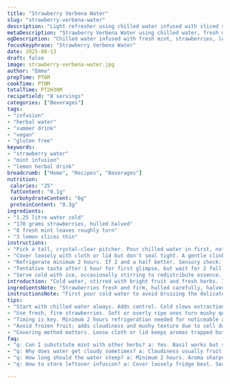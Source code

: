 ```yaml
---
title: "Strawberry Verbena Water"
slug: "strawberry-verbena-water"
description: "Light refresher using chilled water infused with sliced strawberries and fresh verbena leaves. Slightly altered quantities from traditional recipes, with mint swapped in for more familiar herbaceous notes and lemon slices added for brightness. Let flavors steep in clear pitcher until vibrant aroma releases. Serve cold within a day for best flavor. Perfect hydration alternative, vegan and allergy-friendly, gluten and dairy free."
metaDescription: "Strawberry Verbena Water using chilled water, fresh mint, sliced lemon and strawberries steeped slowly for vibrant aroma and balanced flavor. Vegan, allergy-friendly."
ogDescription: "Chilled water infused with fresh mint, strawberries, lemon slices. Hours steeping, aroma sharpens. Vegan, light hydration, subtle citrus zing. Stir gently, serve cold."
focusKeyphrase: "Strawberry Verbena Water"
date: 2025-08-13
draft: false
image: strawberry-verbena-water.jpg
author: "Emma"
prepTime: PT6M
cookTime: PT0M
totalTime: PT2H30M
recipeYield: "8 servings"
categories: ["Beverages"]
tags:
- "infusion"
- "herbal water"
- "summer drink"
- "vegan"
- "gluten free"
keywords:
- "strawberry water"
- "mint infusion"
- "lemon herbal drink"
breadcrumb: ["Home", "Recipes", "Beverages"]
nutrition: 
 calories: "25"
 fatContent: "0.1g"
 carbohydrateContent: "6g"
 proteinContent: "0.3g"
ingredients:
- "1.25 litre water cold"
- "170 grams strawberries, hulled halved"
- "8 fresh mint leaves roughly torn"
- "3 lemon slices thin"
instructions:
- "Pick a tall, crystal-clear pitcher. Pour chilled water in first, not the other way around. Avoid muddling fruits too much, keep the integrity. Add strawberry halves, torn mint. Add lemon slices last — floaters, attention gram."
- "Cover loosely with cloth or lid but don't seal tight. A gentle clinking will tell you when ice cubes hit the right temp later."
- "Refrigerate minimum 2 hours. If 2 and a half better. Sensory check: aroma sharpens, green mint notes blend with subtle citrus zing. Strawberries soften but keep shape;"
- "Tentative taste after 1 hour for first glimpse, but wait for 2 full hours before serving. Best within 24 hours. Beyond that, bitterness of mint can overtake or fruit sours."
- "Serve cold with ice, occasionally stirring to redistribute essence. Watch for cloudiness or fermentation smell (if kept longer)."
introduction: "Cold water, stirred with bright fruit and fresh herbs. I swapped verbena out for mint – easier to find. Left lemon in instead of original verveine to add a citrus lift, not overpowering but clear. Learned the hard way: oversteeping creates bitterness, also muddling fruits kills the fresh texture. The smell — that first sniff after an hour — tells if it’s on track. Chill long enough so flavors meld without degrading. Always pick sturdy strawberries, ripe but firm; limp ones turn mushy fast. Layering flavors like this needs patience and a sharp eye on timing, not just the clock. Hydration with some soul."
ingredientsNote: "Strawberries fresh and firm, hulled carefully, halved rather than sliced thin to avoid quick breakdown. Mint leaves torn to release oils but not shredded to pulp. Lemon adds brightness, thinly sliced for balance without bitterness. Water always chilled before combining, so extracts flavors slowly without heating or damaging fruit. Fresh herbs can be swapped for basil or lemon balm if mint unavailable; a personal note – verbena is grassy, mint is cooler, lime could replace lemon for extra zip. Avoid using frozen fruit here – ends up cloudy and mushy. Use filtered water if tap tastes off or chlorinated."
instructionsNote: "First pour cold water to avoid bruising the delicate fruit and herbs. Avoid crushing berries — just gentle layering for slow flavor release. Cover loosely keeps aromas in yet prevents off fridge odors absorption. Checking after one hour gives a hint of the infusion's progress but resist early tasting for full flavor cycle. Stir gently before serving so herbs and fruit distribute evenly – helps prevent bitter spots from concentrated herbs. Discard after 24 hours to avoid off-flavors; can reseal and refrigerate but expect flavors to alter. If cloudy, stir or strain before serving. Easy to scale up for gatherings but keep fruit ratios consistent for balance."
tips:
- "Start with chilled water always. Adds control. Cold slows extraction so fruits and herbs release flavors gently without breaking down too fast. Avoid muddling berries or tearing herbs to pulp. Keep integrity for better clarity and balanced taste. Slice lemon thin. Thick cuts add bitterness fast. Layer ingredients carefully; first water, then herbs, then fruits. Keeps flavor layers distinct. Cover loosely during refrigeration. Prevent fridge odors without trapping condensation. Check aroma after 1 hour. Sharp mint notes blending with citrus means on track."
- "Use fresh, firm strawberries. Soft or overly ripe ones turn mushy quickly, cloud water, risk off-flavors. Halve them instead of thin slicing to slow breakdown. Mint leaves torn roughly release more oils but should not shred to pulp. Crushing or muddling kills fresh texture, bitterness can spike. Can swap mint for basil or lemon balm if fresh verbena unavailable. Verveine brings grassy tones; mint cools and brightens more. Experiment with lime instead of lemon for sharper citrus zip."
- "Timing is key. Minimum 2 hours refrigeration needed for noticeable aroma and flavor melding. Longer steep over 2.5 hours risks bitterness from herb tannins and fruit breakdown. If tasting at 1 hour, expect thin character, premature sipping disappoints depth. Stir gently before serving to redistribute settled oils and fruit flavors. Avoid over-stirring which bruises delicate leaves. Once infused, best consumed within 24 hours. Beyond that bitterness and sour off-notes increase. If cloudy appearance develops, stir or strain before serving to clear."
- "Avoid frozen fruit; adds cloudiness and mushy texture due to cell damage from freezing. Fresh fruits give cleaner visual and taste. Use filtered water if tap is chlorinated or off-flavored – chlorine kills subtle aromas and can cause weird aftertaste. Experiment with water quantity carefully keeping fruit ratios balanced. Too much water dilutes flavors; too little risks bitterness from over-concentration. For gatherings, scale up but keep proportions consistent. Cover loosely prevents condensation buildup which dilutes infusion flavor over time."
- "Covering method matters. Loose cloth or lid keeps aromas trapped but stops fridge smells absorption. Tight sealing risks sweating, condensation accumulation inside, dilutes intensity. Listen to fridge sounds when ice cubes hit right chilling temperature—soft clinks signal good temp. Smell test after 1 hour gives insight but reserve final taste for full 2-hour mark at least. Discard or remake after 24 hours. Resealing and refrigerating longer distorts initial flavor. Practical approach: always prep day ahead if serving at event."
faq:
- "q: Can I substitute mint with other herbs? a: Yes. Basil works but sweeter, lemon balm close to verbena grassy tone. Keep in mind flavors shift. Experiment, but keep herbs fresh and whole to avoid bitterness. Crushing herbs ruins balance."
- "q: Why does water get cloudy sometimes? a: Cloudiness usually fruit cell breakdown or over-steeping. Frozen fruit causes mushiness. Stirring before serving clears it. Use fresh firm fruit, no muddling. Chlorinated water can haze water too."
- "q: How long should the water steep? a: Minimum 2 hours. Aroma sharpens. Less than hour, weak flavors. Over 2.5 hours bitterness from mint tannins and fruit souring appear. Taste at intervals, prioritize aroma and freshness cues, not just time readout."
- "q: How to store leftover infusion? a: Cover loosely fridge best. Seal tight risks condensation altering flavor. Consume within 24 hours. Can strain then reseal but expect flavor shift. No point freezing brew, herbs degrade harshly. Rinse fruit, dry, reuse only if flavor not off."

---
```

